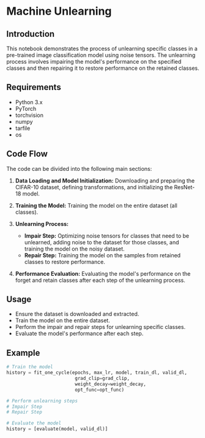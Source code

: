 # Machine Unlearning

## Introduction
This notebook demonstrates the process of unlearning specific classes in a pre-trained image classification model using noise tensors. The unlearning process involves impairing the model's performance on the specified classes and then repairing it to restore performance on the retained classes.

## Requirements
- Python 3.x
- PyTorch
- torchvision
- numpy
- tarfile
- os

## Code Flow
The code can be divided into the following main sections:

1. **Data Loading and Model Initialization:** Downloading and preparing the CIFAR-10 dataset, defining transformations, and initializing the ResNet-18 model.

2. **Training the Model:** Training the model on the entire dataset (all classes).

3. **Unlearning Process:**
   - **Impair Step:** Optimizing noise tensors for classes that need to be unlearned, adding noise to the dataset for those classes, and training the model on the noisy dataset.
   - **Repair Step:** Training the model on the samples from retained classes to restore performance.

4. **Performance Evaluation:** Evaluating the model's performance on the forget and retain classes after each step of the unlearning process.

## Usage
- Ensure the dataset is downloaded and extracted.
- Train the model on the entire dataset.
- Perform the impair and repair steps for unlearning specific classes.
- Evaluate the model's performance after each step.

## Example
```python
# Train the model
history = fit_one_cycle(epochs, max_lr, model, train_dl, valid_dl,
                         grad_clip=grad_clip,
                         weight_decay=weight_decay,
                         opt_func=opt_func)

# Perform unlearning steps
# Impair Step
# Repair Step

# Evaluate the model
history = [evaluate(model, valid_dl)]
